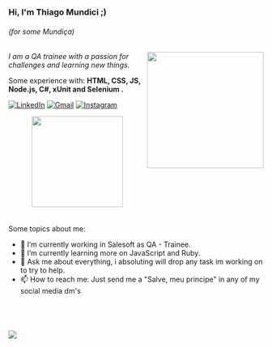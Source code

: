 ### Hi, I'm Thiago Mundici ;)
###### (for some Mundiça)
<img align='right' src="https://github.com/thiagomsantanna/thiagomsantanna/blob/main/v2_thiagot.jpeg" width="230">
<p><em> I am a QA trainee with a passion for challenges and learning new things.</a>
 </em></p>
 
 <p align="left">
  Some experience with: <strong>HTML, CSS, JS, Node.js, C#, xUnit and Selenium . </strong>
</p>


[![LinkedIn](https://img.shields.io/badge/LinkedIn-0077B5?style=for-the-badge&logo=linkedin&logoColor=white)](https://www.linkedin.com/in/thiago-mundici/)
[![Gmail](https://img.shields.io/badge/Gmail-D14836?style=for-the-badge&logo=gmail&logoColor=white)](mailto:thiagomsantanna11n@gmail.com)
[![Instagram](https://img.shields.io/badge/Instagram-E4405F?style=for-the-badge&logo=instagram&logoColor=white)](https://www.instagram.com/thiagomsantanna/)

<div>
  <center
  <a href="https://github.com/thiagomsantanna"> <img height="180em" src="https://github-readme-stats.vercel.app/api?username=thiagomsantanna&show_icons=true&theme=gruvbox&include_all_commits=false&count_private=true"/>
  </center>
<div>
<!--
**thiagomsantanna/thiagomsantanna** is a ✨ _special_ ✨ repository because its `README.md` (this file) appears on your GitHub profile.
- 👯 I’m looking to collaborate on ...
- 🤔 I’m looking for help with ...
- 😄 Pronouns: He\him Ele\dele
- ⚡ Fun fact: ...
-->
<br>
<br>
Some topics about me:

- 🔭 I’m currently working in Salesoft as QA - Trainee.
- 🌱 I’m currently learning more on JavaScript and Ruby.
- 💬 Ask me about everything, i absoluting will drop any task im working on to try to help.
- 📫 How to reach me: Just send me a "Salve, meu principe" in any of my social media dm's

 <br>
 
#

 ![](https://komarev.com/ghpvc/?username=thiagomsantanna&color=fcba03&style=flat)


